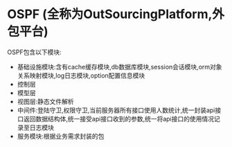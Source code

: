 # OSPF (全称为OutSourcingPlatform,外包平台)

OSPF包含以下模块:
- 基础设施模块:含有cache缓存模块,db数据库模块,session会话模块,orm对象关系映射模块,log日志模块,option配置信息模块
- 控制层
- 模型层
- 视图层:静态文件解析
- 中间件:登陆守卫,权限守卫,当前服务器所有接口使用人数统计,统一封装api接口返回数据结构体,统一接受api接口收到的参数,统一将api接口的使用情况记录至日志模块
- 服务模块:根据业务需求封装的包
